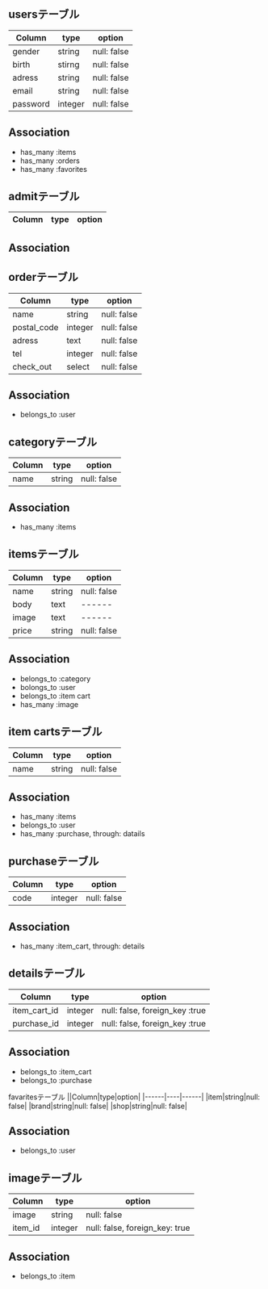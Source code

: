 ## usersテーブル

|Column|type|option|
|------|----|------|
|gender|string|null: false|
|birth|stirng|null: false|
|adress|string|null: false|
|email|string|null: false|
|password|integer|null: false|

## Association
- has_many :items
- has_many :orders
- has_many :favorites

## admitテーブル
|Column|type|option|
|------|----|------|

## Association


## orderテーブル
|Column|type|option|
|------|----|------|
|name|string|null: false|
|postal_code|integer|null: false|
|adress|text|null: false|
|tel|integer|null: false|
|check_out|select|null: false|

## Association
- belongs_to :user


## categoryテーブル
|Column|type|option|
|------|----|------|
|name|string|null: false|

## Association
- has_many :items

## itemsテーブル
|Column|type|option|
|------|----|------|
|name|string|null: false|
|body|text|------|
|image|text|------|
|price|string|null: false|

## Association
- belongs_to :category
- bolongs_to :user
- belongs_to :item cart
- has_many :image

## item cartsテーブル
|Column|type|option|
|------|----|------|
|name|string|null: false|

## Association
- has_many :items
- belongs_to :user
- has_many :purchase, through: datails

## purchaseテーブル
|Column|type|option|
|------|----|------|
|code|integer|null: false|

## Association
- has_many :item_cart, through: details

## detailsテーブル
|Column|type|option|
|------|----|------|
|item_cart_id|integer|null: false, foreign_key :true|
|purchase_id|integer|null: false, foreign_key :true|

## Association
- belongs_to :item_cart
- belongs_to :purchase

favaritesテーブル
||Column|type|option|
|------|----|------|
|item|string|null: false|
|brand|string|null: false|
|shop|string|null: false|

## Association
- belongs_to :user

## imageテーブル
|Column|type|option|
|------|----|------|
|image|string|null: false|
|item_id|integer|null: false, foreign_key: true|

## Association
- belongs_to :item